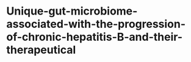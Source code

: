 # Unique-gut-microbiome-associated-with-the-progression-of-chronic-hepatitis-B-and-their-therapeutical